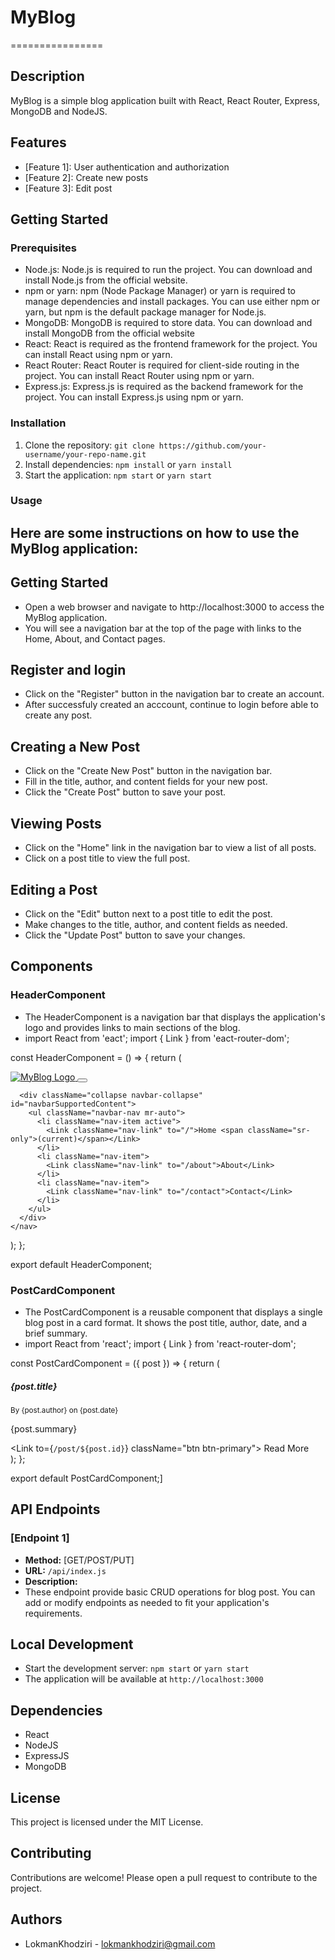 # MyBlog
================

## Description

MyBlog is a simple blog application built with React, React Router, Express, MongoDB and NodeJS.

## Features

* [Feature 1]: User authentication and authorization 
* [Feature 2]: Create new posts
* [Feature 3]: Edit post

## Getting Started

### Prerequisites

* Node.js: Node.js is required to run the project. You can download and install Node.js from the official website.
* npm or yarn: npm (Node Package Manager) or yarn is required to manage dependencies and install packages. You can use either npm or yarn, but npm is the default package manager for Node.js.
* MongoDB: MongoDB is required to store data. You can download and install MongoDB from the official website
* React: React is required as the frontend framework for the project. You can install React using npm or yarn.
* React Router: React Router is required for client-side routing in the project. You can install React Router using npm or yarn.
* Express.js: Express.js is required as the backend framework for the project. You can install Express.js using npm or yarn.

### Installation

1. Clone the repository: `git clone https://github.com/your-username/your-repo-name.git`
2. Install dependencies: `npm install` or `yarn install`
3. Start the application: `npm start` or `yarn start`

### Usage

## Here are some instructions on how to use the MyBlog application:

## Getting Started
* Open a web browser and navigate to http://localhost:3000 to access the MyBlog application.
* You will see a navigation bar at the top of the page with links to the Home, About, and Contact pages.

## Register and login
* Click on the "Register" button in the navigation bar to create an account.
* After successfuly created an acccount, continue to login before able to create any post.

## Creating a New Post
* Click on the "Create New Post" button in the navigation bar.
* Fill in the title, author, and content fields for your new post.
* Click the "Create Post" button to save your post.

## Viewing Posts
* Click on the "Home" link in the navigation bar to view a list of all posts.
* Click on a post title to view the full post.

## Editing a Post
* Click on the "Edit" button next to a post title to edit the post.
* Make changes to the title, author, and content fields as needed.
* Click the "Update Post" button to save your changes.

## Components

### HeaderComponent

* The HeaderComponent is a navigation bar that displays the application's logo and provides links to main sections of the blog.
* import React from 'eact';
import { Link } from 'eact-router-dom';

const HeaderComponent = () => {
  return (
    <nav className="navbar navbar-expand-lg navbar-light bg-light">
      <a className="navbar-brand" href="/">
        <img src="logo.png" alt="MyBlog Logo" />
      </a>
      <button className="navbar-toggler" type="button" data-toggle="collapse" data-target="#navbarSupportedContent" aria-controls="navbarSupportedContent" aria-expanded="false" aria-label="Toggle navigation">
        <span className="navbar-toggler-icon"></span>
      </button>

      <div className="collapse navbar-collapse" id="navbarSupportedContent">
        <ul className="navbar-nav mr-auto">
          <li className="nav-item active">
            <Link className="nav-link" to="/">Home <span className="sr-only">(current)</span></Link>
          </li>
          <li className="nav-item">
            <Link className="nav-link" to="/about">About</Link>
          </li>
          <li className="nav-item">
            <Link className="nav-link" to="/contact">Contact</Link>
          </li>
        </ul>
      </div>
    </nav>
  );
};

export default HeaderComponent;

### PostCardComponent

* The PostCardComponent is a reusable component that displays a single blog post in a card format. It shows the post title, author, date, and a brief summary.
* import React from 'react';
import { Link } from 'react-router-dom';

const PostCardComponent = ({ post }) => {
  return (
    <div className="card mb-3">
      <h5 className="card-title">{post.title}</h5>
      <p className="card-text">
        <small>
          By {post.author} on {post.date}
        </small>
      </p>
      <p className="card-text">{post.summary}</p>
      <Link to={`/post/${post.id}`} className="btn btn-primary">
        Read More
      </Link>
    </div>
  );
};

export default PostCardComponent;]

## API Endpoints

### [Endpoint 1]

* **Method:** [GET/POST/PUT]
* **URL:** `/api/index.js`
* **Description:** 
* These endpoint provide basic CRUD operations for blog post. You can add or modify endpoints as needed to fit your application's requirements.

## Local Development

* Start the development server: `npm start` or `yarn start`
* The application will be available at `http://localhost:3000`

## Dependencies

* React
* NodeJS
* ExpressJS
* MongoDB

## License

This project is licensed under the MIT License.

## Contributing

Contributions are welcome! Please open a pull request to contribute to the project.

## Authors

* LokmanKhodziri - lokmankhodziri@gmail.com